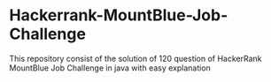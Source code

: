 # Hackerrank-MountBlue-Job-Challenge 
This repository consist of the solution of 120 question of HackerRank MountBlue Job Challenge in java with easy explanation
